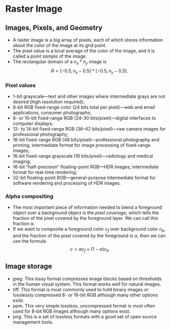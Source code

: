 # Raster Image

## Images, Pixels, and Geometry

- A raster image is a big array of pixels, each of which stores information about the color of the image at its grid point.
- The pixel value is a local average of the color of the image, and it is called a *point sample* of the image.
- The rectangular domain of a $n_x*n_y$ image is
$$R=[-0.5,n_x-0.5]*[-0.5,n_y-0.5].$$

### Pixel values
- 1-bit grayscale—text and other images where intermediate grays are not
desired (high resolution required);
- 8-bit RGB fixed-range color (24 bits total per pixel)—web and email applications, consumer photographs;
- 8- or 10-bit fixed-range RGB (24–30 bits/pixel)—digital interfaces to computer displays;
- 12- to 14-bit fixed-range RGB (36–42 bits/pixel)—raw camera images for
professional photography;
- 16-bit fixed-range RGB (48 bits/pixel)—professional photography and printing; intermediate format for image processing of fixed-range images;
- 16-bit fixed-range grayscale (16 bits/pixel)—radiology and medical imaging;
- 16-bit “half-precision” floating-point RGB—HDR images; intermediate format for real-time rendering;
- 32-bit floating-point RGB—general-purpose intermediate format for software rendering and processing of HDR images.

### Alpha compositing

- The most important piece of information needed to blend a foreground object over a background object is the *pixel coverage*, which tells the fraction of the pixel covered by the foreground layer. We can call this fraction α. 
- If we want to composite a foreground color $c_f$ over background color $c_b$, and the fraction of the pixel covered by the foreground is $\alpha$, then we can use the formula
$$c=\alpha c_f+(1-\alpha)c_b$$

## Image storage

- jpeg. This lossy format compresses image blocks based on thresholds in
the human visual system. This format works well for natural images.
- tiff. This format is most commonly used to hold binary images or losslessly
compressed 8- or 16-bit RGB although many other options exist.
- ppm. This very simple lossless, uncompressed format is most often used
for 8-bit RGB images although many options exist.
- png. This is a set of lossless formats with a good set of open source management tools.
